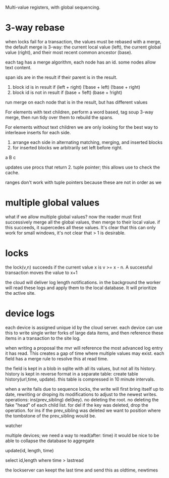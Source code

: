 

Multi-value registers, with global sequencing.

# 3-way rebase

when locks fail for a transaction, the values must be rebased with a merge, the default merge is 3-way: the current local value (left), the current global value (right), and their most recent common ancestor (base).

each tag has a merge algorithm, each node has an id. some nodes allow text content.

span ids are in the result if their parent is in the result.

1. block id is in result if
  (left + right)
  (!base + left)
  (!base + right)
2. block id is not in result if
  (base + !left)
  (base + !right)

run merge on each node that is in the result, but has different values

For elements with text children, perform a word based, tag soup 3-way merge, then run tidy over them to rebuild the spans.

For elements without text children we are only looking for the best way to interleave inserts for each side.
1. arrange each side in alternating matching, merging, and inserted blocks
2. for inserted blocks we arbitrarily set left before right.

a B c 

updates use procs that return
2. tuple pointer; this allows use to check the cache.




ranges don't work with tuple pointers because these are not in order
as we 

# multiple global values

what if we allow multiple global values? now the reader must first successively merge all the global values, then merge to their local value. if this succeeds, it supercedes all these values. It's clear that this can only work for small windows, it's not clear that > 1 is desirable. 


# locks
the lock(v,n) succeeds if the current value x is  v >= x - n. A successful transaction moves the value to x+1


the cloud will deliver log length notifications. in the background the worker will read these logs and apply them to the local database. It will prioritize the active site.

# device logs

each device is assigned unique id by the cloud server. each device can use this to write single writer forks of large data items, and then reference these items in a transaction to the site log.

when writing a proposal the mvr will reference the most advanced log entry it has read. This creates a gap of time where multiple values may exist. each field has a merge rule to resolve this at read time.

the field is kept in a blob in sqlite with all its values, but not all its history. history is kept in reverse format in a separate table: create table history(url,time, update). this table is compressed in 10 minute intervals.

when a write fails due to sequence locks, the write will first bring itself up to date, rewriting or droping its modifications to adjust to the newest writes.
operations: ins(prev_sibling) del(key). no deleting the root. no deleting the fake "head" of each child list. 
for del if the key was deleted, drop the operation.
for ins if the prev_sibling was deleted we want to position where the tombstone of the prev_sibling would be.


watcher

multiple devices; we need a way to read(after: time)
it would be nice to be able to collapse the database to aggregate

update(id, length, time)

select id,length where time > lastread

the lockserver can keept the last time and send this as oldtime, newtimes

